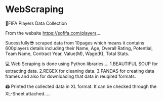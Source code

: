 # WebScraping 

🏀FIFA Players Data Collection 

From the website https://sofifa.com/players....

Sucessfully😎 scraped data from 10pages which means it contains 600players details including their
Name,
Age,
Overall Rating,
Potential,
Team Name,
Contract Year,
Value(M),
Wage(K),
Total Stats.


💻 Web Scraping is done using Python libraries.... 
1.BEAUTIFUL SOUP for extracting data.
2.REGEX for cleaning data.
3.PANDAS for creating data frames and also for downloading that data in reuqired formats.


🖨 Printed the collected data in XL format. It can be checked through the XL-Sheet attached.....
